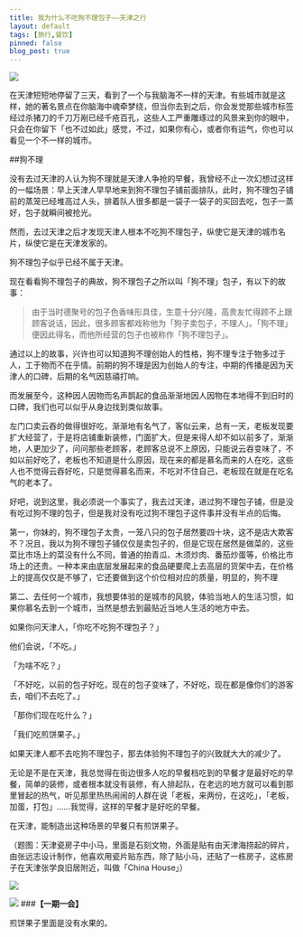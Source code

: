 ```yaml
---
title: 我为什么不吃狗不理包子——天津之行
layout: default
tags: [旅行,餐饮]
pinned: false
blog_post: true
---
```





![](http://cnfeat.qiniudn.com/DSC07555.JPG)

在天津短短地停留了三天，看到了一个与我脑海不一样的天津。有些城市就是这样，她的著名景点在你脑海中魂牵梦绕，但当你去到之后，你会发觉那些城市标签经过杀猪刀的千刀万剐已经千疮百孔，这些人工严重雕琢过的风景来到你的眼中，只会在你留下「也不过如此」感觉，不过，如果你有心，或者你有运气，你也可以看见一个不一样的城市。

##狗不理

没有去过天津的人认为狗不理就是天津人争抢的早餐，我曾经不止一次幻想过这样的一幅场景：早上天津人早早地来到狗不理包子铺前面排队，此时，狗不理包子铺前的蒸笼已经堆高过人头，排着队人很多都是一袋子一袋子的买回去吃，包子一蒸好，包子就瞬间被抢光。

然而，去过天津之后才发现天津人根本不吃狗不理包子，纵使它是天津的城市名片，纵使它是在天津发家的。

狗不理包子似乎已经不属于天津。

现在看看狗不理包子的典故，狗不理包子之所以叫「狗不理」包子，有以下的故事：

>由于当时德聚号的包子色香味形具佳，生意十分兴隆，高贵友忙得顾不上跟顾客说话，因此，很多顾客都戏称他为「狗子卖包子，不理人」。「狗不理」便因此得名，而他所经营的包子也被称作「狗不理包子」。

通过以上的故事，兴许也可以知道狗不理创始人的性格，狗不理专注于物多过于人，工于物而不在乎情。前期的狗不理是因为创始人的专注，中期的传播是因为天津人的口碑，后期的名气因慈禧打响。

而发展至今，这种因人因物而名声鹊起的食品渐渐地因人因物在本地得不到旧时的口碑，我们也可以似乎从身边找到类似故事。

左门口卖云吞的做得很好吃，渐渐地有名气了，客似云来，总有一天，老板发现要扩大经营了，于是将店铺重新装修，门面扩大，但是来得人却不如以前多了，渐渐地，人更加少了，问问那些老顾客，老顾客总说不上原因，只能说云吞变味了，不如以前好吃了，老板也不知道是什么原因，现在来的都是慕名而来的人在吃，这些人也不觉得云吞好吃，只是觉得慕名而来，不吃对不住自己，老板现在就是在吃名气的老本了。

好吧，说到这里，我必须说一个事实了，我去过天津，进过狗不理包子铺，但是没有吃过狗不理的包子，但是我对没有吃过狗不理包子这件事并没有半点的后悔。

第一，你妹的，狗不理包子太贵，一笼八只的包子居然要四十块，这不是店大欺客不？况且，我以为狗不理包子铺仅仅是卖包子的，但是它现在居然是做菜的，这些菜比市场上的菜没有什么不同，普通的拍青瓜、木须炒肉、番茄炒蛋等，价格比市场上的还贵。一种本来由底层发展起来的食品硬要爬上去高层的货架中去，在价格上的提高仅仅是不够了，它还要做到这个价位相对应的质量，明显的，狗不理

第二、去任何一个城市，我想要体验的是城市的风貌，体验当地人的生活习惯，如果你慕名去到一个城市，当然是想去到最贴近当地人生活的地方中去。

如果你问天津人，「你吃不吃狗不理包子？」

他们会说，「不吃。」

「为啥不吃？」

「不好吃，以前的包子好吃，现在的包子变味了，不好吃，现在都是像你们的游客去，咱们不去吃了。」

「那你们现在吃什么？」

「我们吃煎饼果子。」

如果天津人都不去吃狗不理包子，那去体验狗不理包子的兴致就大大的减少了。

无论是不是在天津，我总觉得在街边很多人吃的早餐档吃到的早餐才是最好吃的早餐，简单的装修，或者根本就没有装修，有人排起队，在老远的地方就可以看到那里冒起的热气，听见那里热热闹闹的人群在说「老板，来两份，在这吃」，「老板，加蛋，打包」……我觉得，这样的早餐才是好吃的早餐。

在天津，能制造出这种场景的早餐只有煎饼果子。

（题图：天津瓷房子中小马，里面是石刻文物，外面是贴有由天津海捞起的碎片，由张远志设计制作，他喜欢用瓷片贴东西，除了贴小马，还贴了一栋房子，这栋房子在天津张学良旧居附近，叫做「China House」）

![](http://cnfeat.qiniudn.com/%E5%9B%BE%E5%83%8F%20000.png)

![](http://cnfeat.qiniudn.com/%E5%9B%BE%E5%83%8F%202014-03-27-00-56.png)
###**【一期一会】**

煎饼果子里面是没有水果的。






